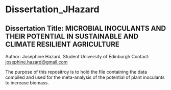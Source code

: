 # Dissertation_JHazard

## Dissertation Title: MICROBIAL INOCULANTS AND THEIR POTENTIAL IN SUSTAINABLE AND CLIMATE RESILIENT AGRICULTURE

Author: Joséphine Hazard, Student University of Edinburgh
Contact: josephine.hazard@gmail.com

The purpose of this repositroy is to hold the file containing the data compiled and used for the meta-analysis of the potential of plant inoculants to increase biomass. 

